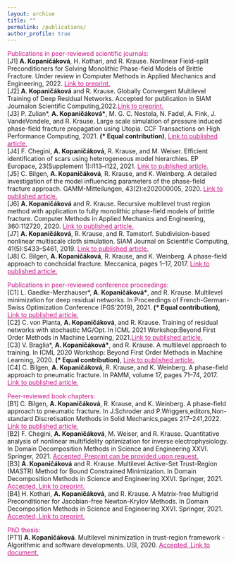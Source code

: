 ```yaml
---
layout: archive
title: ""
permalink: /publications/
author_profile: true
---
```



<span style="color:rgb(199, 21, 133)"> Publications in peer-reviewed scientific journals:</span><br />
[J1] **A. Kopaničáková**, H. Kothari, and R. Krause. Nonlinear Field-split Preconditioners for Solving Monolithic Phase-field Models of Brittle Fracture. Under review in Computer Methods in Applied Mechanics and Engineering, 2022. <a href="https://arxiv.org/abs/2203.13738" style="color:rgb(199, 21, 133);">Link to preprint.</a> <br />
[J2] **A. Kopaničáková** and R. Krause. Globally Convergent Multilevel Training of Deep Residual Networks. Accepted for publication in SIAM Journalon Scientific Computing,2022.<a href="https://arxiv.org/abs/2107.07572" style="color:rgb(199, 21, 133);">Link to preprint.</a> <br />
[J3] P. Zulian\*, **A. Kopaničáková\***, M. G. C. Nestola, N. Fadel, A. Fink, J. VandeVondele, and R. Krause. Large scale simulation of pressure induced phase-field fracture propagation using Utopia. CCF Transactions on High Performance Computing, 2021. **(\* Equal contribution)**, <a href="https://doi.org/10.1007/s42514-021-00069-6" style="color:rgb(199, 21, 133);">Link to published article.</a> <br />
[J4] F. Chegini, **A. Kopaničáková**, R. Krause, and M. Weiser. Efficient identification of scars using heterogeneous model hierarchies. EP Europace, 23(Supplement 1):i113–i122, 2021. <a href="https://academic.oup.com/europace/article-abstract/23/Supplement_1/i113/6158564?redirectedFrom=fulltextf" style="color:rgb(199, 21, 133);">Link to published article.</a> <br />
[J5] C. Bilgen, **A. Kopaničáková**, R. Krause, and K. Weinberg. A detailed investigation of the model influencing parameters of the phase-field fracture approach. GAMM-Mitteilungen, 43(2):e202000005, 2020. <a href="https://onlinelibrary.wiley.com/doi/epdf/10.1002/gamm.202000005" style="color:rgb(199, 21, 133);">Link to published article.</a> <br />
[J6] **A. Kopaničáková** and R. Krause. Recursive multilevel trust region method with application to fully monolithic phase-field models of brittle fracture. Computer Methods in Applied Mechanics and Engineering, 360:112720, 2020. <a href="https://www.sciencedirect.com/science/article/abs/pii/S0045782519306085" style="color:rgb(199, 21, 133);">Link to published article.</a> <br />
[J7] **A. Kopaničáková**, R. Krause, and R. Tamstorf. Subdivision-based nonlinear multiscale cloth simulation. SIAM Journal on Scientific Computing, 41(5):S433–S461, 2019. <a href="https://locus.siam.org/doi/abs/10.1137/18M1194870" style="color:rgb(199, 21, 133);">Link to published article.</a> <br />
[J8] C. Bilgen, **A. Kopaničáková**, R. Krause, and K. Weinberg. A phase-field approach to conchoidal fracture. Meccanica, pages 1–17, 2017. <a href="https://link.springer.com/content/pdf/10.1007/s11012-017-0740-z.pdf" style="color:rgb(199, 21, 133);">Link to published article.</a> <br />

<span style="color:rgb(199, 21, 133)"> Publications in peer-reviewed conference proceedings:</span><br />
[C1] L. Gaedke-Merzhauser\*, **A. Kopaničáková\***, and R. Krause. Multilevel minimization for deep residual networks. In Proceedings of French-German-Swiss Optimization Conference (FGS’2019), 2021. **(\* Equal contribution)**, <a href="https://www.proquest.com/openview/7a0e921c47a627ec2097406f991ceee4/1?pq-origsite=gscholar&cbl=1796391" style="color:rgb(199, 21, 133);">Link to published article.</a> <br />
[C2] C. von Planta, **A. Kopaničáková**, and R. Krause. Training of residual networks with stochastic MG/Opt. In ICML 2021 Workshop:Beyond First Order Methods in Machine Learning, 2021.<a href="https://drive.google.com/file/d/1dpgGBYC6ixRfpc3UxY9AH3aB4w2edUF_/view" style="color:rgb(199, 21, 133);">Link to published article.</a> <br />
[C3] V. Braglia\*, **A. Kopaničáková\***, and R. Krause. A multilevel approach to training. In ICML 2020 Workshop: Beyond First Order Methods in Machine Learning, 2020. **(\* Equal contribution)**, <a href="https://drive.google.com/file/d/10GWhl-UzVwlZur5OC43P-P-p_ktSyhUO/view" style="color:rgb(199, 21, 133);">Link to published article.</a> <br />
[C4] C. Bilgen, **A. Kopaničáková**, R. Krause, and K. Weinberg. A phase-field approach to pneumatic fracture. In PAMM, volume 17, pages 71–74, 2017. <a href="https://onlinelibrary.wiley.com/doi/epdf/10.1002/pamm.201710022" style="color:rgb(199, 21, 133);">Link to published article.</a> <br />


<span style="color:rgb(199, 21, 133)"> Peer-reviewed book chapters:</span><br />
[B1] C. Bilgen, **A. Kopaničáková**, R. Krause, and K. Weinberg. A phase-field approach to pneumatic fracture. In J.Schroder and P.Wriggers,editors,Non-standard Discretisation Methods in Solid Mechanics,pages 217–241,2022.  <a href="https://onlinelibrary.wiley.com/doi/epdf/10.1002/pamm.201710022" style="color:rgb(199, 21, 133);">Link to published article.</a> <br />
[B2] F. Chegini, **A. Kopaničáková**, M. Weiser, and R. Krause. Quantitative analysis of nonlinear multifidelity optimization for inverse electrophysiology. In Domain Decomposition Methods in Science and Engineering XXVI. Springer, 2021.  <a href="" style="color:rgb(199, 21, 133);">Accepted, Preprint can be provided upon request.</a> <br />
[B3]  **A. Kopaničáková** and R. Krause. Multilevel Active-Set Trust-Region (MASTR) Method for Bound Constrained Minimization. In Domain Decomposition Methods in Science and Engineering XXVI. Springer, 2021.  <a href="https://arxiv.org/pdf/2103.14552.pdf" style="color:rgb(199, 21, 133);">Accepted, Link to preprint.</a> <br />
[B4] H. Kothari, **A. Kopaničáková**, and R. Krause. A Matrix-free Multigrid Preconditioner for Jacobian-free Newton-Krylov Methods. In Domain Decomposition Methods in Science and Engineering XXVI. Springer, 2021.  <a href="https://arxiv.org/abs/2203.13738" style="color:rgb(199, 21, 133);">Accepted, Link to preprint.</a> <br />


<span style="color:rgb(199, 21, 133)"> PhD thesis:</span><br />
[PT1] **A. Kopaničáková**. Multilevel minimization in trust-region framework - Algorithmic and software developments. USI, 2020. <a href="https://doc.rero.ch/record/330121/files/2020INFO021.pdf" style="color:rgb(199, 21, 133);">Accepted, Link to document.</a> <br />

